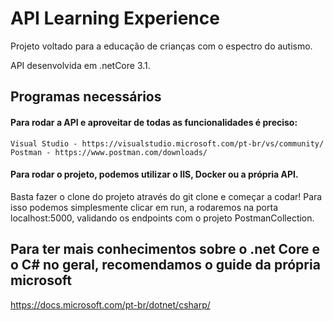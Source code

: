 # API Learning Experience
Projeto voltado para a educação de crianças com o espectro do autismo.

API desenvolvida em .netCore 3.1.

## Programas necessários
#### Para rodar a API e aproveitar de todas as funcionalidades é preciso:
```
Visual Studio - https://visualstudio.microsoft.com/pt-br/vs/community/
Postman - https://www.postman.com/downloads/
```

#### Para rodar o projeto, podemos utilizar o IIS, Docker ou a própria API.
Basta fazer o clone do projeto através do git clone e começar a codar!
Para isso podemos simplesmente clicar em run, a rodaremos na porta localhost:5000, validando os endpoints com o projeto PostmanCollection.
<br>
## Para ter mais conhecimentos sobre o .net Core e o C# no geral, recomendamos o guide da própria microsoft
https://docs.microsoft.com/pt-br/dotnet/csharp/
